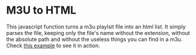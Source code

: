 # M3U to HTML

This javascript function turns a m3u playlsit file into an html list. It simply parses the file, keeping only the file's name without the extension, without the absolute path and without the useless things you can find in a m3u. Check [this example](https://maxlefou.gitlab.io/m3u-to-html/) to see it in action.
